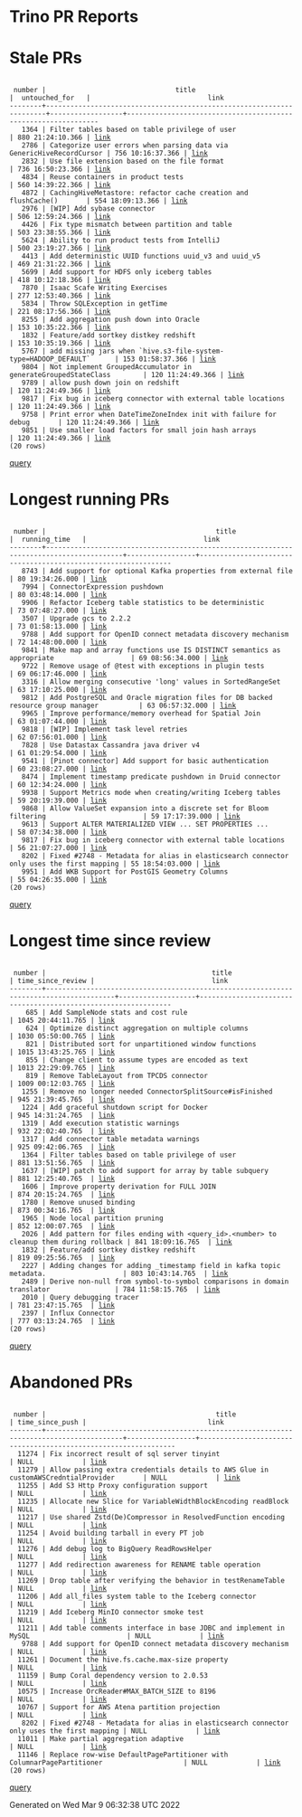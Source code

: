 Trino PR Reports
=======

#  Stale PRs
<pre><code>
 number |                                title                                 |  untouched_for   |                             link                              
--------+----------------------------------------------------------------------+------------------+---------------------------------------------------------------
   1364 | Filter tables based on table privilege of user                       | 880 21:24:10.366 | <a href="https://github.com/trinodb/trino/pull/1364">link</a> 
   2786 | Categorize user errors when parsing data via GenericHiveRecordCursor | 756 10:16:37.366 | <a href="https://github.com/trinodb/trino/pull/2786">link</a> 
   2832 | Use file extension based on the file format                          | 736 16:50:23.366 | <a href="https://github.com/trinodb/trino/pull/2832">link</a> 
   4834 | Reuse containers in product tests                                    | 560 14:39:22.366 | <a href="https://github.com/trinodb/trino/pull/4834">link</a> 
   4872 | CachingHiveMetastore: refactor cache creation and flushCache()       | 554 18:09:13.366 | <a href="https://github.com/trinodb/trino/pull/4872">link</a> 
   2976 | [WIP] Add sybase connector                                           | 506 12:59:24.366 | <a href="https://github.com/trinodb/trino/pull/2976">link</a> 
   4426 | Fix type mismatch between partition and table                        | 503 23:38:55.366 | <a href="https://github.com/trinodb/trino/pull/4426">link</a> 
   5624 | Ability to run product tests from IntelliJ                           | 500 23:19:27.366 | <a href="https://github.com/trinodb/trino/pull/5624">link</a> 
   4413 | Add deterministic UUID functions uuid_v3 and uuid_v5                 | 469 21:31:22.366 | <a href="https://github.com/trinodb/trino/pull/4413">link</a> 
   5699 | Add support for HDFS only iceberg tables                             | 418 10:12:18.366 | <a href="https://github.com/trinodb/trino/pull/5699">link</a> 
   7870 | Isaac Scafe Writing Exercises                                        | 277 12:53:40.366 | <a href="https://github.com/trinodb/trino/pull/7870">link</a> 
   5834 | Throw SQLException in getTime                                        | 221 08:17:56.366 | <a href="https://github.com/trinodb/trino/pull/5834">link</a> 
   8255 | Add aggregation push down into Oracle                                | 153 10:35:22.366 | <a href="https://github.com/trinodb/trino/pull/8255">link</a> 
   1832 | Feature/add sortkey distkey redshift                                 | 153 10:35:19.366 | <a href="https://github.com/trinodb/trino/pull/1832">link</a> 
   5767 | add missing jars when `hive.s3-file-system-type=HADOOP_DEFAULT`      | 153 01:58:37.366 | <a href="https://github.com/trinodb/trino/pull/5767">link</a> 
   9804 | Not implement GroupedAccumulator in generateGroupedStateClass        | 120 11:24:49.366 | <a href="https://github.com/trinodb/trino/pull/9804">link</a> 
   9789 | allow push down join on redshift                                     | 120 11:24:49.366 | <a href="https://github.com/trinodb/trino/pull/9789">link</a> 
   9817 | Fix bug in iceberg connector with external table locations           | 120 11:24:49.366 | <a href="https://github.com/trinodb/trino/pull/9817">link</a> 
   9758 | Print error when DateTimeZoneIndex init with failure for debug       | 120 11:24:49.366 | <a href="https://github.com/trinodb/trino/pull/9758">link</a> 
   9851 | Use smaller load factors for small join hash arrays                  | 120 11:24:49.366 | <a href="https://github.com/trinodb/trino/pull/9851">link</a> 
(20 rows)
</code></pre>
[query](https://github.com/nineinchnick/trino-cicd/blob/ada1724cf04f1bbc3887c047f20121c6ad4ae75e/sql/pr/stale-prs.sql)

#  Longest running PRs
<pre><code>
 number |                                          title                                          |  running_time   |                             link                              
--------+-----------------------------------------------------------------------------------------+-----------------+---------------------------------------------------------------
   8743 | Add support for optional Kafka properties from external file                            | 80 19:34:26.000 | <a href="https://github.com/trinodb/trino/pull/8743">link</a> 
   7994 | ConnectorExpression pushdown                                                            | 80 03:48:14.000 | <a href="https://github.com/trinodb/trino/pull/7994">link</a> 
   9906 | Refactor Iceberg table statistics to be deterministic                                   | 73 07:48:27.000 | <a href="https://github.com/trinodb/trino/pull/9906">link</a> 
   3507 | Upgrade gcs to 2.2.2                                                                    | 73 01:58:13.000 | <a href="https://github.com/trinodb/trino/pull/3507">link</a> 
   9788 | Add support for OpenID connect metadata discovery mechanism                             | 72 14:48:00.000 | <a href="https://github.com/trinodb/trino/pull/9788">link</a> 
   9841 | Make map and array functions use IS DISTINCT semantics as appropriate                   | 69 08:56:34.000 | <a href="https://github.com/trinodb/trino/pull/9841">link</a> 
   9722 | Remove usage of @test with exceptions in plugin tests                                   | 69 06:17:46.000 | <a href="https://github.com/trinodb/trino/pull/9722">link</a> 
   3316 | Allow merging consecutive 'long' values in SortedRangeSet                               | 63 17:10:25.000 | <a href="https://github.com/trinodb/trino/pull/3316">link</a> 
   9812 | Add PostgreSQL and Oracle migration files for DB backed resource group manager          | 63 06:57:32.000 | <a href="https://github.com/trinodb/trino/pull/9812">link</a> 
   9965 | Improve performance/memory overhead for Spatial Join                                    | 63 01:07:44.000 | <a href="https://github.com/trinodb/trino/pull/9965">link</a> 
   9818 | [WIP] Implement task level retries                                                      | 62 07:56:01.000 | <a href="https://github.com/trinodb/trino/pull/9818">link</a> 
   7828 | Use Datastax Cassandra java driver v4                                                   | 61 01:29:54.000 | <a href="https://github.com/trinodb/trino/pull/7828">link</a> 
   9541 | [Pinot connector] Add support for basic authentication                                  | 60 23:08:27.000 | <a href="https://github.com/trinodb/trino/pull/9541">link</a> 
   8474 | Implement timestamp predicate pushdown in Druid connector                               | 60 12:34:24.000 | <a href="https://github.com/trinodb/trino/pull/8474">link</a> 
   9938 | Support Metrics mode when creating/writing Iceberg tables                               | 59 20:19:39.000 | <a href="https://github.com/trinodb/trino/pull/9938">link</a> 
   9868 | Allow ValueSet expansion into a discrete set for Bloom filtering                        | 59 17:17:39.000 | <a href="https://github.com/trinodb/trino/pull/9868">link</a> 
   9613 | Support ALTER MATERIALIZED VIEW ... SET PROPERTIES ...                                  | 58 07:34:38.000 | <a href="https://github.com/trinodb/trino/pull/9613">link</a> 
   9817 | Fix bug in iceberg connector with external table locations                              | 56 21:07:27.000 | <a href="https://github.com/trinodb/trino/pull/9817">link</a> 
   8202 | Fixed #2748 - Metadata for alias in elasticsearch connector only uses the first mapping | 55 18:54:03.000 | <a href="https://github.com/trinodb/trino/pull/8202">link</a> 
   9951 | Add WKB Support for PostGIS Geometry Columns                                            | 55 04:26:35.000 | <a href="https://github.com/trinodb/trino/pull/9951">link</a> 
(20 rows)
</code></pre>
[query](https://github.com/nineinchnick/trino-cicd/blob/ada1724cf04f1bbc3887c047f20121c6ad4ae75e/sql/pr/running-prs.sql)

#  Longest time since review
<pre><code>
 number |                                         title                                         | time_since_review |                             link                              
--------+---------------------------------------------------------------------------------------+-------------------+---------------------------------------------------------------
    685 | Add SampleNode stats and cost rule                                                    | 1045 20:44:11.765 | <a href="https://github.com/trinodb/trino/pull/685">link</a>  
    624 | Optimize distinct aggregation on multiple columns                                     | 1030 05:50:00.765 | <a href="https://github.com/trinodb/trino/pull/624">link</a>  
    821 | Distributed sort for unpartitioned window functions                                   | 1015 13:43:25.765 | <a href="https://github.com/trinodb/trino/pull/821">link</a>  
    855 | Change client to assume types are encoded as text                                     | 1013 22:29:09.765 | <a href="https://github.com/trinodb/trino/pull/855">link</a>  
    819 | Remove TableLayout from TPCDS connector                                               | 1009 00:12:03.765 | <a href="https://github.com/trinodb/trino/pull/819">link</a>  
   1255 | Remove no longer needed ConnectorSplitSource#isFinished                               | 945 21:39:45.765  | <a href="https://github.com/trinodb/trino/pull/1255">link</a> 
   1224 | Add graceful shutdown script for Docker                                               | 945 14:31:24.765  | <a href="https://github.com/trinodb/trino/pull/1224">link</a> 
   1319 | Add execution statistic warnings                                                      | 932 22:02:40.765  | <a href="https://github.com/trinodb/trino/pull/1319">link</a> 
   1317 | Add connector table metadata warnings                                                 | 925 09:42:06.765  | <a href="https://github.com/trinodb/trino/pull/1317">link</a> 
   1364 | Filter tables based on table privilege of user                                        | 881 13:51:56.765  | <a href="https://github.com/trinodb/trino/pull/1364">link</a> 
   1637 | [WIP] patch to add support for array by table subquery                                | 881 12:25:40.765  | <a href="https://github.com/trinodb/trino/pull/1637">link</a> 
   1606 | Improve property derivation for FULL JOIN                                             | 874 20:15:24.765  | <a href="https://github.com/trinodb/trino/pull/1606">link</a> 
   1780 | Remove unused binding                                                                 | 873 00:34:16.765  | <a href="https://github.com/trinodb/trino/pull/1780">link</a> 
   1965 | Node local partition pruning                                                          | 852 12:00:07.765  | <a href="https://github.com/trinodb/trino/pull/1965">link</a> 
   2026 | Add pattern for files ending with &lt;query_id&gt;.&lt;number&gt; to cleanup them during rollback | 841 18:09:16.765  | <a href="https://github.com/trinodb/trino/pull/2026">link</a> 
   1832 | Feature/add sortkey distkey redshift                                                  | 819 09:25:56.765  | <a href="https://github.com/trinodb/trino/pull/1832">link</a> 
   2227 | Adding changes for adding _timestamp field in kafka topic metadata.                   | 803 10:43:14.765  | <a href="https://github.com/trinodb/trino/pull/2227">link</a> 
   2489 | Derive non-null from symbol-to-symbol comparisons in domain translator                | 784 11:58:15.765  | <a href="https://github.com/trinodb/trino/pull/2489">link</a> 
   2010 | Query debugging tracer                                                                | 781 23:47:15.765  | <a href="https://github.com/trinodb/trino/pull/2010">link</a> 
   2397 | Influx Connector                                                                      | 777 03:13:24.765  | <a href="https://github.com/trinodb/trino/pull/2397">link</a> 
(20 rows)
</code></pre>
[query](https://github.com/nineinchnick/trino-cicd/blob/ada1724cf04f1bbc3887c047f20121c6ad4ae75e/sql/pr/awaiting-review.sql)

#  Abandoned PRs
<pre><code>
 number |                                          title                                          | time_since_push |                              link                              
--------+-----------------------------------------------------------------------------------------+-----------------+----------------------------------------------------------------
  11274 | Fix incorrect result of sql server tinyint                                              | NULL            | <a href="https://github.com/trinodb/trino/pull/11274">link</a> 
  11279 | Allow passing extra credentials details to AWS Glue in customAWSCredntialProvider       | NULL            | <a href="https://github.com/trinodb/trino/pull/11279">link</a> 
  11255 | Add S3 Http Proxy configuration support                                                 | NULL            | <a href="https://github.com/trinodb/trino/pull/11255">link</a> 
  11235 | Allocate new Slice for VariableWidthBlockEncoding readBlock                             | NULL            | <a href="https://github.com/trinodb/trino/pull/11235">link</a> 
  11217 | Use shared Zstd(De)Compressor in ResolvedFunction encoding                              | NULL            | <a href="https://github.com/trinodb/trino/pull/11217">link</a> 
  11254 | Avoid building tarball in every PT job                                                  | NULL            | <a href="https://github.com/trinodb/trino/pull/11254">link</a> 
  11276 | Add debug log to BigQuery ReadRowsHelper                                                | NULL            | <a href="https://github.com/trinodb/trino/pull/11276">link</a> 
  11277 | Add redirection awareness for RENAME table operation                                    | NULL            | <a href="https://github.com/trinodb/trino/pull/11277">link</a> 
  11269 | Drop table after verifying the behavior in testRenameTable                              | NULL            | <a href="https://github.com/trinodb/trino/pull/11269">link</a> 
  11206 | Add all_files system table to the Iceberg connector                                     | NULL            | <a href="https://github.com/trinodb/trino/pull/11206">link</a> 
  11219 | Add Iceberg MinIO connector smoke test                                                  | NULL            | <a href="https://github.com/trinodb/trino/pull/11219">link</a> 
  11211 | Add table comments interface in base JDBC and implement in MySQL                        | NULL            | <a href="https://github.com/trinodb/trino/pull/11211">link</a> 
   9788 | Add support for OpenID connect metadata discovery mechanism                             | NULL            | <a href="https://github.com/trinodb/trino/pull/9788">link</a>  
  11261 | Document the hive.fs.cache.max-size property                                            | NULL            | <a href="https://github.com/trinodb/trino/pull/11261">link</a> 
  11159 | Bump Coral dependency version to 2.0.53                                                 | NULL            | <a href="https://github.com/trinodb/trino/pull/11159">link</a> 
  10575 | Increase OrcReader#MAX_BATCH_SIZE to 8196                                               | NULL            | <a href="https://github.com/trinodb/trino/pull/10575">link</a> 
  10767 | Support for AWS Atena partition projection                                              | NULL            | <a href="https://github.com/trinodb/trino/pull/10767">link</a> 
   8202 | Fixed #2748 - Metadata for alias in elasticsearch connector only uses the first mapping | NULL            | <a href="https://github.com/trinodb/trino/pull/8202">link</a>  
  11011 | Make partial aggregation adaptive                                                       | NULL            | <a href="https://github.com/trinodb/trino/pull/11011">link</a> 
  11146 | Replace row-wise DefaultPagePartitioner with ColumnarPagePartitioner                    | NULL            | <a href="https://github.com/trinodb/trino/pull/11146">link</a> 
(20 rows)
</code></pre>
[query](https://github.com/nineinchnick/trino-cicd/blob/ada1724cf04f1bbc3887c047f20121c6ad4ae75e/sql/pr/abandoned-prs.sql)

Generated on Wed Mar  9 06:32:38 UTC 2022
